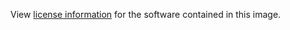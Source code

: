 View [license information](https://raw.githubusercontent.com/bbyars/mountebank/v2.2.0/LICENSE) for the software contained in this image.

